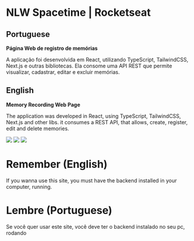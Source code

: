 # NLW Spacetime | Rocketseat

<h2>Portuguese</h2>


<p><strong>Página Web de registro de memórias</strong></p>

A aplicação foi desenvolvida em React, utilizando TypeScript, TailwindCSS, Next.js e outras bibliotecas. Ela consome uma API REST que permite visualizar, cadastrar, editar e excluir memórias.

<h2>English</h2>

<p><strong>Memory Recording Web Page</strong></p>

The application was developed in React, using TypeScript, TailwindCSS, Next.js and other libs. it consumes a REST API, that allows, create, register, edit and delete memories.

<img src="https://i.imgur.com/JUNxc77.png"/>
<img src="https://i.imgur.com/ZCFwDfa.png" />
<img src="https://i.imgur.com/XStIUQd.png" />

# Remember (English)

If you wanna use this site, you must have the backend installed in your computer, running.

# Lembre (Portuguese)

Se você quer usar este site, você deve ter o backend instalado no seu pc, rodando